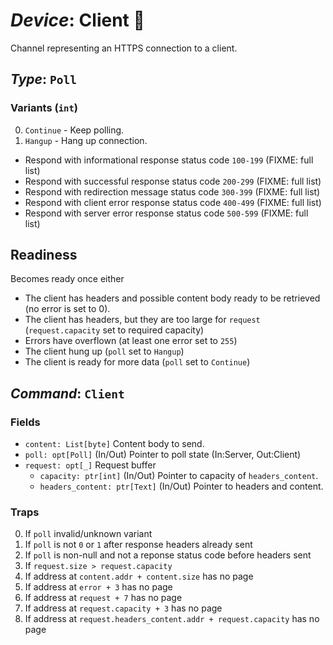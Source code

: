 # *Device*: Client 🧪

Channel representing an HTTPS connection to a client.

## *Type*: `Poll`

### Variants (`int`)
 0. `Continue` - Keep polling.
 1. `Hangup` - Hang up connection.
 - Respond with informational response status code `100-199` (FIXME: full list)
 - Respond with successful response status code `200-299` (FIXME: full list)
 - Respond with redirection message status code `300-399` (FIXME: full list)
 - Respond with client error response status code `400-499` (FIXME: full list)
 - Respond with server error response status code `500-599` (FIXME: full list)

## Readiness

Becomes ready once either

 - The client has headers and possible content body ready to be retrieved (no
   error is set to 0).
 - The client has headers, but they are too large for `request`
   (`request.capacity` set to required capacity)
 - Errors have overflown (at least one error set to `255`)
 - The client hung up (`poll` set to `Hangup`)
 - The client is ready for more data (`poll` set to `Continue`)

## *Command*: `Client`

### Fields

 - `content: List[byte]` Content body to send.
 - `poll: opt[Poll]` (In/Out) Pointer to poll state (In:Server, Out:Client)
 - `request: opt[_]` Request buffer
   - `capacity: ptr[int]` (In/Out) Pointer to capacity of `headers_content`.
   - `headers_content: ptr[Text]` (In/Out) Pointer to headers and content.

### Traps

 0. If `poll` invalid/unknown variant
 1. If `poll` is not `0` or `1` after response headers already sent
 2. If `poll` is non-null and not a reponse status code before headers sent
 3. If `request.size > request.capacity`
 4. If address at `content.addr + content.size` has no page
 5. If address at `error + 3` has no page
 6. If address at `request + 7` has no page
 7. If address at `request.capacity + 3`  has no page
 8. If address at `request.headers_content.addr + request.capacity` has no page

